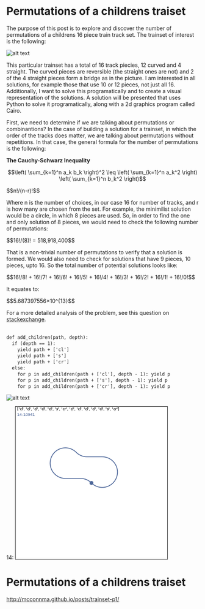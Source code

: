 
# Permutations of a childrens traiset
The purpose of this post is to explore and discover the number of permutations of a childrens 16 piece train track set.
The trainset of interest is the following:

![alt text](http://mcconnma.github.io/trainset/lillabo-trainset.jpg)


This particular trainset has a total of 16 track piecies, 12 curved and 4 straight. The curved pieces are reversible (the straight ones are not) and 2 of the 4 straight pieces form a bridge as in the picture. I am interested in all solutions, for example those that use 10 or 12 pieces, not just all 16. Additionally, I want to solve this programatically and to create a visual representation of the solutions. A solution will be presented that uses Python to solve it programatically, along with a 2d graphics program called Cairo.

First, we need to determine if we are talking about permutations or combinantions? In the case of building a solution for a trainset, in which the order of the tracks does matter, we are talking about permutations without repetitions. In that case, the general formula for the number of permutations is the following:


**The Cauchy-Schwarz Inequality**

$$\left( \sum_{k=1}^n a_k b_k \right)^2 \leq \left( \sum_{k=1}^n a_k^2 \right) \left( \sum_{k=1}^n b_k^2 \right)$$

<p>$$n!/(n-r)!$$</p>

<p>Where n is the number of choices, in our case 16 for number of tracks, and r is how many are chosen from the set.  For example, the minimilist solution would be a circle, in which 8 pieces are used.  So, in order to find the one and only solution of 8 pieces, we would need to check the following number of permutations:</p>

<p>$$16!/(8)! = 518,918,400$$</p>

<p>That is a non-trivial number of permutations to verify that a solution is formed.  We would also need to check for solutions that have 9 pieces, 10 pieces, upto 16.  So the total number of potential solutions looks like:</p>

<p>$$16!/8! + 16!/7! + 16!/6! + 16!/5! + 16!/4! + 16!/3! + 16!/2! + 16!/1! + 16!/0!$$</p>

<p>It equates to:</p>

<p>$$5.687397556×10^{13}$$</p>

<p>For a more detailed analysis of the problem, see this question on <a href="http://cs.stackexchange.com/questions/40296/how-many-permutations-in-a-trainset">stackexchange</a>.</p>

```

def add_children(path, depth):
  if (depth == 1):
    yield path + ['cl']
    yield path + ['s']
    yield path + ['cr']
  else:
    for p in add_children(path + ['cl'], depth - 1): yield p
    for p in add_children(path + ['s'], depth - 1): yield p
    for p in add_children(path + ['cr'], depth - 1): yield p
```

![alt text](http://mcconnma.github.io/trainset/12.gif)

14: ![alt text](images/14.gif)

# Permutations of a childrens traiset
http://mcconnma.github.io/posts/trainset-p1/
